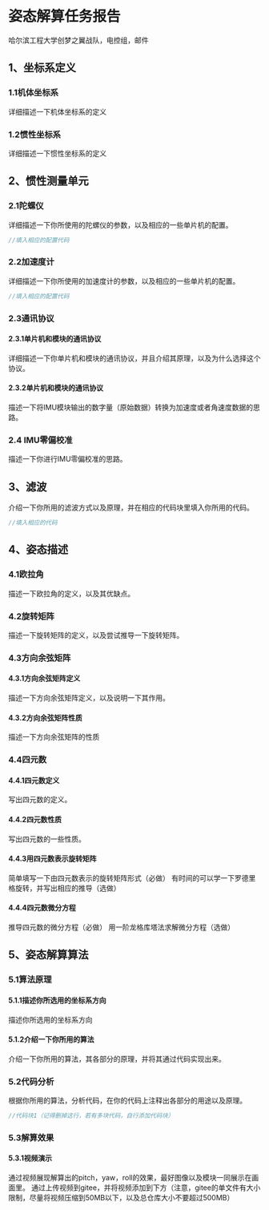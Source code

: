# 姿态解算任务报告


哈尔滨工程大学创梦之翼战队，电控组，邮件

## 1、坐标系定义
### 1.1机体坐标系
详细描述一下机体坐标系的定义

### 1.2惯性坐标系
详细描述一下惯性坐标系的定义

## 2、惯性测量单元
### 2.1陀螺仪
详细描述一下你所使用的陀螺仪的参数，以及相应的一些单片机的配置。
```c
//填入相应的配置代码
```
### 2.2加速度计
详细描述一下你所使用的加速度计的参数，以及相应的一些单片机的配置。
```c
//填入相应的配置代码
```
### 2.3通讯协议
#### 2.3.1单片机和模块的通讯协议
详细描述一下你单片机和模块的通讯协议，并且介绍其原理，以及为什么选择这个协议。
#### 2.3.2单片机和模块的通讯协议
描述一下将IMU模块输出的数字量（原始数据）转换为加速度或者角速度数据的思路。
### 2.4 IMU零偏校准
描述一下你进行IMU零偏校准的思路。
## 3、滤波
介绍一下你所用的滤波方式以及原理，并在相应的代码块里填入你所用的代码。
```c
//填入相应的代码
```
## 4、姿态描述
### 4.1欧拉角
描述一下欧拉角的定义，以及其优缺点。
### 4.2旋转矩阵
描述一下旋转矩阵的定义，以及尝试推导一下旋转矩阵。
### 4.3方向余弦矩阵
#### 4.3.1方向余弦矩阵定义
描述一下方向余弦矩阵定义，以及说明一下其作用。
#### 4.3.2方向余弦矩阵性质
描述一下方向余弦矩阵的性质
### 4.4四元数
#### 4.4.1四元数定义
写出四元数的定义。

#### 4.4.2四元数性质
写出四元数的一些性质。

#### 4.4.3用四元数表示旋转矩阵
简单填写一下由四元数表示的旋转矩阵形式（必做）
有时间的可以学一下罗德里格旋转，并写出相应的推导（选做）

#### 4.4.4四元数微分方程
推导四元数的微分方程（必做）
用一阶龙格库塔法求解微分方程（选做）
## 5、姿态解算算法
### 5.1算法原理
#### 5.1.1描述你所选用的坐标系方向
描述你所选用的坐标系方向
#### 5.1.2介绍一下你所用的算法
介绍一下你所用的算法，其各部分的原理，并将其通过代码实现出来。
### 5.2代码分析
根据你所用的算法，分析代码，在你的代码上注释出各部分的用途以及原理。
```c
//代码块1（记得删掉这行，若有多块代码，自行添加代码块）
```
### 5.3解算效果
#### 5.3.1视频演示
通过视频展现解算出的pitch，yaw，roll的效果，最好图像以及模块一同展示在画面里。
通过上传视频到gitee，并将视频添加到下方（注意，gitee的单文件有大小限制，尽量将视频压缩到50MB以下，以及总仓库大小不要超过500MB）

